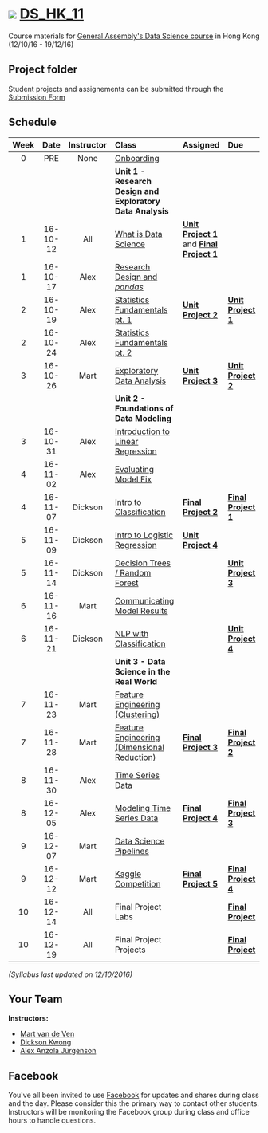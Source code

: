 # ![](https://ga-dash.s3.amazonaws.com/production/assets/logo-9f88ae6c9c3871690e33280fcf557f33.png) [DS_HK_11](https://github.com/ga-students/DS_HK_11)

Course materials for [General Assembly's Data Science course](https://generalassemb.ly/education/data-science/hong-kong) in Hong Kong (12/10/16 - 19/12/16)

## Project folder

Student projects and assignements can be submitted through the [Submission Form](https://docs.google.com/a/type.hk/forms/d/e/1FAIpQLScTItYSwramw2fi8Df-8Os_1WTC-TgqI9A0ps8pcKJrpDChsw/viewform?c=0&w=1)

## Schedule

| Week | Date | Instructor | Class | Assigned | Due |
|:---:|:---:|:---:|:---|:---|:---|
| 0 | PRE | None | [Onboarding](./onboarding) | | |
| | | | **Unit 1 - Research Design and Exploratory Data Analysis** | | |
| 1 | 16-10-12 | All | [What is Data Science](./lessons/lesson-01) |**[Unit Project 1](./unit-projects/1)** and **[Final Project 1](./final-project/1)**| |
| 1 | 16-10-17 | Alex | [Research Design and _pandas_](./lessons/lesson-02) | | |
| 2 | 16-10-19 | Alex | [Statistics Fundamentals pt. 1](./lessons/lesson-03) | **[Unit Project 2](./unit-projects/2)** | **[Unit Project 1](./unit-projects/1)** |
| 2 | 16-10-24 | Alex | [Statistics Fundamentals pt. 2](./lessons/lesson-04) | | |
| 3 | 16-10-26 | Mart | [Exploratory Data Analysis](./lessons/lesson-05) | **[Unit Project 3](./projects/unit-projects/3)** | **[Unit Project 2](./unit-projects/2)** |
| | | | **Unit 2 - Foundations of Data Modeling** | | |
| 3 | 16-10-31 | Alex | [Introduction to Linear Regression](./lessons/lesson-06) | | |
| 4 | 16-11-02 | Alex | [Evaluating Model Fix](./lessons/lesson-07) | | |
| 4 | 16-11-07 | Dickson | [Intro to Classification](./lessons/lesson-08) | **[Final Project 2](./final-project/2)** | **[Final Project 1](./final-project/1)** |
| 5 | 16-11-09 | Dickson | [Intro to Logistic Regression ](./lessons/lesson-09) | **[Unit Project 4](./projects/unit-projects/4)** | |
| 5 | 16-11-14 | Dickson | [Decision Trees / Random Forest](./lessons/lesson-10) | | **[Unit Project 3](./projects/unit-projects/3)** |
| 6 | 16-11-16 | Mart | [Communicating Model Results](./lessons/lesson-11) | | |
| 6 | 16-11-21 | Dickson | [NLP with Classification](./lessons/lesson-12) | | **[Unit Project 4](./projects/unit-projects/4)** |
| | | | **Unit 3 - Data Science in the Real World** | | |
| 7 | 16-11-23 | Mart | [Feature Engineering (Clustering)](./lessons/lesson-13) | | |
| 7 | 16-11-28 | Mart | [Feature Engineering (Dimensional Reduction)](./lessons/lesson-14) | **[Final Project 3](./final-project/3)** | **[Final Project 2](./projects/final-projects/2)** |
| 8 | 16-11-30 | Alex | [Time Series Data](./lessons/lesson-15) | | |
| 8 | 16-12-05 | Alex | [Modeling Time Series Data](./lessons/lesson-16) | **[Final Project 4](./final-project/4)** | **[Final Project 3](./final-project/3)** |
| 9 | 16-12-07 | Mart | [Data Science Pipelines](./lessons/lesson-17) | | |
| 9 | 16-12-12 | Mart | [Kaggle Competition](./lessons/lesson-18) | **[Final Project 5](./final-project/5)** | **[Final Project 4](./final-project/4)** |
| 10 | 16-12-14 | All | Final Project Labs | | **[Final Project](./final-project/5)** |
| 10 | 16-12-19 | All | Final Project Projects | | **[Final Project](./final-project/5)** |

*(Syllabus last updated on 12/10/2016)*

## Your Team

**Instructors:**

+ [Mart van de Ven](mailto:m@droste.hk)
+ [Dickson Kwong](mailto:dickson@droste.hk)
+ [Alex Anzola Jürgenson](mailto:alex@droste.hk)

## Facebook

You've all been invited to use [Facebook](https://www.facebook.com/groups/190194321397105/) for updates and shares during class and the day.  Please consider this the primary way to contact other students. Instructors will be monitoring the Facebook group during class and office hours to handle questions.

